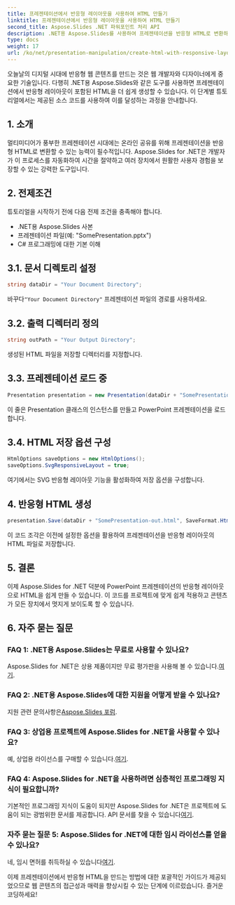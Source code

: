 ```yaml
---
title: 프레젠테이션에서 반응형 레이아웃을 사용하여 HTML 만들기
linktitle: 프레젠테이션에서 반응형 레이아웃을 사용하여 HTML 만들기
second_title: Aspose.Slides .NET 파워포인트 처리 API
description: .NET용 Aspose.Slides를 사용하여 프레젠테이션을 반응형 HTML로 변환하는 방법을 알아보세요. 장치 친화적인 대화형 콘텐츠를 손쉽게 제작해 보세요.
type: docs
weight: 17
url: /ko/net/presentation-manipulation/create-html-with-responsive-layout-from-presentation/
---
```


오늘날의 디지털 시대에 반응형 웹 콘텐츠를 만드는 것은 웹 개발자와 디자이너에게 중요한 기술입니다. 다행히 .NET용 Aspose.Slides와 같은 도구를 사용하면 프레젠테이션에서 반응형 레이아웃이 포함된 HTML을 더 쉽게 생성할 수 있습니다. 이 단계별 튜토리얼에서는 제공된 소스 코드를 사용하여 이를 달성하는 과정을 안내합니다.


## 1. 소개
멀티미디어가 풍부한 프레젠테이션 시대에는 온라인 공유를 위해 프레젠테이션을 반응형 HTML로 변환할 수 있는 능력이 필수적입니다. Aspose.Slides for .NET은 개발자가 이 프로세스를 자동화하여 시간을 절약하고 여러 장치에서 원활한 사용자 경험을 보장할 수 있는 강력한 도구입니다.

## 2. 전제조건
튜토리얼을 시작하기 전에 다음 전제 조건을 충족해야 합니다.
- .NET용 Aspose.Slides 사본
- 프레젠테이션 파일(예: "SomePresentation.pptx")
- C# 프로그래밍에 대한 기본 이해

## 3.1. 문서 디렉토리 설정
```csharp
string dataDir = "Your Document Directory";
```
 바꾸다`"Your Document Directory"` 프레젠테이션 파일의 경로를 사용하세요.

## 3.2. 출력 디렉터리 정의
```csharp
string outPath = "Your Output Directory";
```
생성된 HTML 파일을 저장할 디렉터리를 지정합니다.

## 3.3. 프레젠테이션 로드 중
```csharp
Presentation presentation = new Presentation(dataDir + "SomePresentation.pptx");
```
이 줄은 Presentation 클래스의 인스턴스를 만들고 PowerPoint 프레젠테이션을 로드합니다.

## 3.4. HTML 저장 옵션 구성
```csharp
HtmlOptions saveOptions = new HtmlOptions();
saveOptions.SvgResponsiveLayout = true;
```
여기에서는 SVG 반응형 레이아웃 기능을 활성화하여 저장 옵션을 구성합니다.

## 4. 반응형 HTML 생성
```csharp
presentation.Save(dataDir + "SomePresentation-out.html", SaveFormat.Html, saveOptions);
```
이 코드 조각은 이전에 설정한 옵션을 활용하여 프레젠테이션을 반응형 레이아웃의 HTML 파일로 저장합니다.

## 5. 결론
이제 Aspose.Slides for .NET 덕분에 PowerPoint 프레젠테이션의 반응형 레이아웃으로 HTML을 쉽게 만들 수 있습니다. 이 코드를 프로젝트에 맞게 쉽게 적용하고 콘텐츠가 모든 장치에서 멋지게 보이도록 할 수 있습니다.

## 6. 자주 묻는 질문

### FAQ 1: .NET용 Aspose.Slides는 무료로 사용할 수 있나요?
 Aspose.Slides for .NET은 상용 제품이지만 무료 평가판을 사용해 볼 수 있습니다.[여기](https://releases.aspose.com/).

### FAQ 2: .NET용 Aspose.Slides에 대한 지원을 어떻게 받을 수 있나요?
지원 관련 문의사항은[Aspose.Slides 포럼](https://forum.aspose.com/).

### FAQ 3: 상업용 프로젝트에 Aspose.Slides for .NET을 사용할 수 있나요?
 예, 상업용 라이선스를 구매할 수 있습니다.[여기](https://purchase.aspose.com/buy).

### FAQ 4: Aspose.Slides for .NET을 사용하려면 심층적인 프로그래밍 지식이 필요합니까?
 기본적인 프로그래밍 지식이 도움이 되지만 Aspose.Slides for .NET은 프로젝트에 도움이 되는 광범위한 문서를 제공합니다. API 문서를 찾을 수 있습니다[여기](https://reference.aspose.com/slides/net/).

### 자주 묻는 질문 5: Aspose.Slides for .NET에 대한 임시 라이선스를 얻을 수 있나요?
 네, 임시 면허를 취득하실 수 있습니다[여기](https://purchase.aspose.com/temporary-license/).

이제 프레젠테이션에서 반응형 HTML을 만드는 방법에 대한 포괄적인 가이드가 제공되었으므로 웹 콘텐츠의 접근성과 매력을 향상시킬 수 있는 단계에 이르렀습니다. 즐거운 코딩하세요!